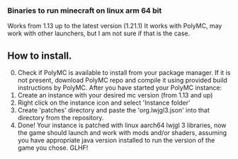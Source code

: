 ### Binaries to run minecraft on linux arm 64 bit
Works from 1.13 up to the latest version (1.21.1)
It works with PolyMC, may work with other launchers, but I am not sure if that is the case.

## How to install.
0.  Check if PolyMC is available to install from your package manager.
    If it is not present, download PolyMC repo and compile it using provided build instructions by PolyMC.
    After you have started your PolyMC instance:
1.  Create an instance with your desired mc version (from 1.13 and up)
2.  Right click on the instance icon and select 'Instance folder'
3.  Create 'patches' directory and paste the 'org.lwjgl3.json' into that directory from the repository.
4.  Done! Your instance is patched with linux aarch64 lwjgl 3 libraries, now the game should launch and work with mods and/or shaders, assuming you have appropriate java version installed to run the version of the game you chose. GLHF!
